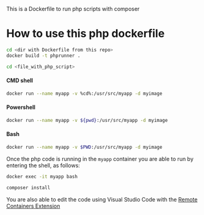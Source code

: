
This is a Dockerfile to run php scripts with composer
# How to use this php dockerfile

```bash
cd <dir with Dockerfile from this repo>
docker build -t phprunner .

cd <file_with_php_script>
```

#### CMD shell
```bash
docker run --name myapp -v %cd%:/usr/src/myapp -d myimage   
```
#### Powershell
```bash
docker run --name myapp -v ${pwd}:/usr/src/myapp -d myimage   
```

#### Bash
```bash
docker run --name myapp -v $PWD:/usr/src/myapp -d myimage   
```

Once the php code is running in the `myapp` container you are able to run by entering the shell, as follows:

```bash
docker exec -it myapp bash

composer install
```

You are also able to edit the code using Visual Studio Code with the [Remote Containers Extension](https://marketplace.visualstudio.com/items?itemName=ms-vscode-remote.remote-containers)

